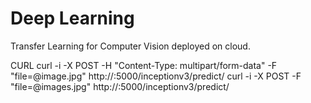 # Deep Learning

Transfer Learning for Computer Vision deployed on cloud.

CURL
curl -i -X POST -H "Content-Type: multipart/form-data" -F "file=@image.jpg" http://<public-ip>:5000/inceptionv3/predict/
curl -i -X POST -F "file=@images.jpg" http://<public-ip>:5000/inceptionv3/predict/
